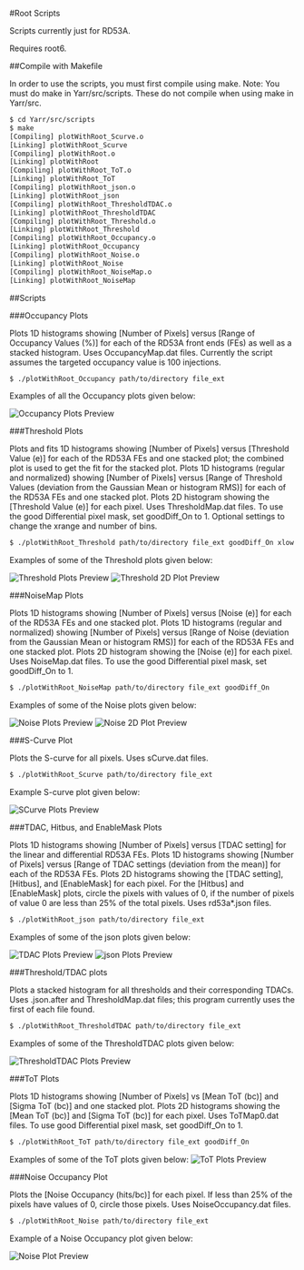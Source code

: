 #Root Scripts

Scripts currently just for RD53A. 

Requires root6.

##Compile with Makefile

In order to use the scripts, you must first compile using make.
Note: You must do make in Yarr/src/scripts. These do not compile when using make in Yarr/src. 

```bash
$ cd Yarr/src/scripts
$ make
[Compiling] plotWithRoot_Scurve.o
[Linking] plotWithRoot_Scurve
[Compiling] plotWithRoot.o
[Linking] plotWithRoot
[Compiling] plotWithRoot_ToT.o
[Linking] plotWithRoot_ToT
[Compiling] plotWithRoot_json.o
[Linking] plotWithRoot_json
[Compiling] plotWithRoot_ThresholdTDAC.o
[Linking] plotWithRoot_ThresholdTDAC
[Compiling] plotWithRoot_Threshold.o
[Linking] plotWithRoot_Threshold
[Compiling] plotWithRoot_Occupancy.o
[Linking] plotWithRoot_Occupancy
[Compiling] plotWithRoot_Noise.o
[Linking] plotWithRoot_Noise
[Compiling] plotWithRoot_NoiseMap.o
[Linking] plotWithRoot_NoiseMap
```

##Scripts

###Occupancy Plots

Plots 1D histograms showing [Number of Pixels] versus [Range of Occupancy Values (%)] for each of the RD53A front ends (FEs) as well as a stacked histogram.
Uses OccupancyMap.dat files.
Currently the script assumes the targeted occupancy value is 100 injections.

```bash
$ ./plotWithRoot_Occupancy path/to/directory file_ext
```

Examples of all the Occupancy plots given below: 

![Occupancy Plots Preview](images/OccupancyPlots_Preview.png)


###Threshold Plots

Plots and fits 1D histograms showing [Number of Pixels] versus [Threshold Value (e)] for each of the RD53A FEs and one stacked plot; the combined plot is used to get the fit for the stacked plot.
Plots 1D histograms (regular and normalized) showing [Number of Pixels] versus [Range of Threshold Values (deviation from the Gaussian Mean or histogram RMS)] for each of the RD53A FEs and one stacked plot.
Plots 2D histogram showing the [Threshold Value (e)] for each pixel.
Uses ThresholdMap.dat files. To use the good Differential pixel mask, set goodDiff_On to 1.
Optional settings to change the xrange and number of bins.

```bash
$ ./plotWithRoot_Threshold path/to/directory file_ext goodDiff_On xlow (optional) xhigh(optional) xbins(optional)
```

Examples of some of the Threshold plots given below: 

![Threshold Plots Preview](images/ThresholdPlots_Preview.png)
![Threshold 2D Plot Preview](images/Threshold2DPlot_Preview.png)


###NoiseMap Plots

Plots 1D histograms showing [Number of Pixels] versus [Noise (e)] for each of the RD53A FEs and one stacked plot.
Plots 1D histograms (regular and normalized) showing [Number of Pixels] versus [Range of Noise (deviation from the Gaussian Mean or histogram RMS)] for each of the RD53A FEs and one stacked plot.
Plots 2D histogram showing the [Noise (e)] for each pixel.
Uses NoiseMap.dat files. To use the good Differential pixel mask, set goodDiff_On to 1.

```bash
$ ./plotWithRoot_NoiseMap path/to/directory file_ext goodDiff_On
```

Examples of some of the Noise plots given below: 

![Noise Plots Preview](images/NoiseMapPlots_Preview.png)
![Noise 2D Plot Preview](images/NoiseMap2DPlot_Preview.png)


###S-Curve Plot

Plots the S-curve for all pixels.
Uses sCurve.dat files.

```bash
$ ./plotWithRoot_Scurve path/to/directory file_ext
```

Example S-curve plot given below:

![SCurve Plots Preview](images/SCurvePlot_Preview.png)

###TDAC, Hitbus, and EnableMask Plots

Plots 1D histograms showing [Number of Pixels] versus [TDAC setting] for the linear and differential RD53A FEs.
Plots 1D histograms showing [Number of Pixels] versus [Range of TDAC settings (deviation from the mean)] for each of the RD53A FEs.
Plots 2D histograms showing the [TDAC setting], [Hitbus], and [EnableMask] for each pixel. For the [Hitbus] and [EnableMask] plots, circle the pixels with values of 0, if the number of pixels of value 0 are less than 25% of the total pixels.
Uses rd53a\*.json files.

```bash
$ ./plotWithRoot_json path/to/directory file_ext
```

Examples of some of the json plots given below: 

![TDAC Plots Preview](images/TDACPlots_Preview.png)
![json Plots Preview](images/jsonPlots_Preview.png)

###Threshold/TDAC plots

Plots a stacked histogram for all thresholds and their corresponding TDACs.
Uses .json.after and ThresholdMap.dat files; this program currently uses the first of each file found.

```bash
$ ./plotWithRoot_ThresholdTDAC path/to/directory file_ext
```

Examples of some of the ThresholdTDAC plots given below: 

![ThresholdTDAC Plots Preview](images/ThresholdTDACPlots_Preview.png)

###ToT Plots

Plots 1D histograms showing [Number of Pixels] vs [Mean ToT (bc)] and [Sigma ToT (bc)] and one stacked plot.
Plots 2D histograms showing the [Mean ToT (bc)] and [Sigma ToT (bc)] for each pixel.
Uses ToTMap0.dat files. To use good Differential pixel mask, set goodDiff_On to 1.

```bash
$ ./plotWithRoot_ToT path/to/directory file_ext goodDiff_On
```

Examples of some of the ToT plots given below:
![ToT Plots Preview](images/ToTPlots_Preview.png)

###Noise Occupancy Plot

Plots the [Noise Occupancy (hits/bc)] for each pixel. If less than 25% of the pixels have values of 0, circle those pixels. 
Uses NoiseOccupancy.dat files.

```bash
$ ./plotWithRoot_Noise path/to/directory file_ext
```

Example of a Noise Occupancy plot given below:

![Noise Plot Preview](images/NoisePlot_Preview.png)

